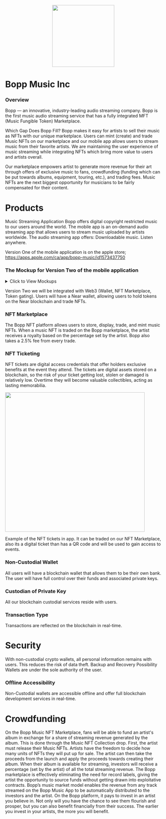 

<p align="center">
  
  <img src="https://user-images.githubusercontent.com/59806355/200640410-f207c699-a926-4e3e-a643-855c6efe40ff.jpeg" width="200">
  
</p>

# Bopp Music Inc

### Overview 

Bopp — an innovative, industry-leading audio streaming company. Bopp is the first music audio streaming service that has a fully integrated MFT (Music Fungible Token) Marketplace. 

Which Gap Does Bopp Fill?
Bopp makes it easy for artists to sell their music as NFTs with our unique marketplace. Users can mint (create) and trade Music NFTs on our marketplace and our mobile app allows users to stream music from their favorite artists. We are maintaining the user experience of music streaming while integrating NFTs which bring more value to users and artists overall.

Our marketplace empowers artist to generate more revenue for their art through offers of exclusive music to fans, crowdfunding (funding which can be put towards albums, equipment, touring, etc.), and trading fees. Music NFTs are the next biggest opportunity for musicians to be fairly compensated for their content. 


# Products

Music Streaming Application
Bopp offers digital copyright restricted music to our users around the world. The mobile app is an on-demand audio streaming app that allows users to stream music uploaded by artists worldwide. 
The audio streaming app offers:
Downloadable music. 
Listen anywhere.

Version One of the mobile application is on the apple store; https://apps.apple.com/ca/app/bopp-music/id1573437750

### The Mockup for Version Two of the mobile application

<details>
<summary>Click to View Mockups</summary>

<img src="https://user-images.githubusercontent.com/59806355/200636972-0256723f-8e36-45de-9cc6-8fd935e06a3a.JPG" width="200">

<img src="https://user-images.githubusercontent.com/59806355/200636975-c0dd21e5-0265-4d02-83c0-2eb4e5ba50bb.JPG" width="200">

<img src="https://user-images.githubusercontent.com/59806355/200636977-e335b930-05fa-46cf-8fd3-dd8743b1b28c.JPG" width="200">

<img src="https://user-images.githubusercontent.com/59806355/200637051-7ba18a45-af64-49df-bc04-1e9999fe1e13.JPG" width="200">

<img src="https://user-images.githubusercontent.com/59806355/200637562-20c12e76-bcd7-4bf1-8ce9-41044984ae19.png" width="200">

<img src="https://user-images.githubusercontent.com/59806355/200637571-ff9a83e1-1d9d-4cb9-bd2d-218aae82ba2f.png" width="200">

<img src="https://user-images.githubusercontent.com/59806355/200637605-142d9e97-9cb6-46b7-9a3a-1cff012651b5.png" width="200">

<img src="https://user-images.githubusercontent.com/59806355/200637632-6f22e6f7-57ff-4a93-bb2d-64026fd17584.png" width="200">

<img src="https://user-images.githubusercontent.com/59806355/200637595-03ffc74e-d0c8-4cb8-a1ea-d177360f873d.png" width="200">
</details>

Version Two we will be integrated with Web3 (Wallet, NFT Marketplace, Token gating). Users will have a Near wallet, allowing users to hold tokens on the Near blockchain and trade NFTs. 

### NFT Marketplace
The Bopp NFT platform allows users to store, display, trade, and mint music NFTs. 
When a music NFT is traded on the Bopp marketplace, the artist receives a royalty based on the percentage set by the artist. Bopp also takes a 2.5% fee from every trade.

### NFT Ticketing
NFT tickets are digital access credentials that offer holders exclusive benefits at the event they attend. 
The tickets are digital assets stored on a blockchain, so the risk of your ticket getting lost, stolen or damaged is relatively low. 
Overtime they will become valuable collectibles, acting as lasting memorabilia.

<img src="https://user-images.githubusercontent.com/59806355/200638759-7a709e5e-d165-456a-9934-530ceddafcd4.png" width="450">


Example of the NFT tickets in app. It can be traded on our NFT Marketplace, also its a digital ticket than has a QR code and will be used to gain access to events.

### Non-Custodial Wallet
All users will have a blockchain wallet that allows them to be their own bank. The user will have full control over their funds and associated private keys. 
### Custodian of Private Key 
All our blockchain custodial services reside with users.
### Transaction Type
Transactions are reflected on the blockchain in real-time.
# Security
With non-custodial crypto wallets, all personal information remains with users. This reduces the risk of data theft.
Backup and Recovery Possibility
Wallets are under the sole authority of the user.
### Offline Accessibility
Non-Custodial wallets are accessible offline and offer full blockchain development services in real-time. 

# Crowdfunding
On the Bopp Music NFT Marketplace, fans will be able to fund an artist's album in exchange for a share of streaming revenue generated by the album. This is done through the Music NFT Collection drop. 
First, the artist must release their Music NFTs. Artists have the freedom to decide how many units of NFTs they will put up for sale. The artist can then take the proceeds from the launch and apply the proceeds towards creating their album. When their album is available for streaming, investors will receive a percentage (set by the artist) of all the total streaming revenue. 
The Bopp marketplace is effectively eliminating the need for record labels, giving the artist the opportunity to source funds without getting drawn into exploitative contracts. 
Bopp’s music market model enables the revenue from any track streamed on the Bopp Music App to be automatically distributed to the investors and the artist. 
On the Bopp platform, it pays to invest in an artist you believe in. Not only will you have the chance to see them flourish and prosper, but you can also benefit financially from their success. The earlier you invest in your artists, the more you will benefit.

